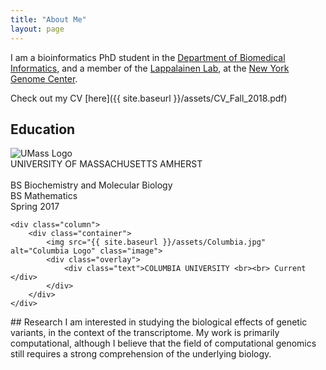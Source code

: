 ```yaml
---
title: "About Me"
layout: page
---
```


I am a bioinformatics PhD student in the [Department of Biomedical Informatics](http://www.dbmi.columbia.edu), and a member of the [Lappalainen Lab](http://www.tllab.org), at the [New York Genome Center](http://www.nygenome.org). 

Check out my CV [here]({{ site.baseurl }}/assets/CV_Fall_2018.pdf)

## Education
<div class="row">
    <div class="column">
        <div class="container">
            <img src="{{ site.baseurl }}/assets/UMass.png" alt="UMass Logo" class="image">
            <div class="overlay">
                <div class="text">UNIVERSITY OF MASSACHUSETTS AMHERST <br><br> BS Biochemistry and Molecular Biology <br> BS Mathematics <br> Spring 2017</div>
            </div>
        </div>
    </div>
    
    <div class="column">
        <div class="container">
            <img src="{{ site.baseurl }}/assets/Columbia.jpg" alt="Columbia Logo" class="image">
            <div class="overlay">
                <div class="text">COLUMBIA UNIVERSITY <br><br> Current </div>
            </div>
        </div>
    </div>
</div>
## Research 
I am interested in studying the biological effects of genetic variants, in the context of the transcriptome. My work is primarily computational, although I believe that the field of computational genomics still requires a strong comprehension of the underlying biology. 
